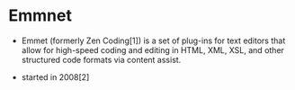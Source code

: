 # Emmnet


- Emmet (formerly Zen Coding[1]) is a set of plug-ins for text editors that allow for high-speed coding and editing in HTML, XML, XSL, 
and other structured code formats via content assist. 

- started in 2008[2]
